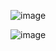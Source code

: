 ![image](https://user-images.githubusercontent.com/62774638/156414816-9de478ea-2bc0-4ec3-809f-ad082a837d52.png)

![image](https://user-images.githubusercontent.com/62774638/156414910-5c5e3f97-71a2-4442-b685-0ab65368093c.png)

